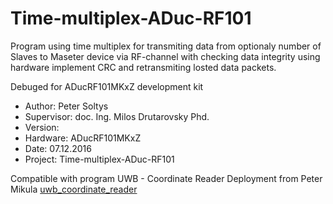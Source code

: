 # Time-multiplex-ADuc-RF101
Program using time multiplex for transmiting data from optionaly number of Slaves to Maseter device via RF-channel with checking data integrity using hardware implement CRC and retransmiting losted data packets.

Debuged for ADucRF101MKxZ development kit

- Author:   	Peter Soltys
- Supervisor: 	doc. Ing. Milos Drutarovsky Phd.
- Version:      
- Hardware: 	ADucRF101MKxZ
- Date:         07.12.2016
- Project:  	Time-multiplex-ADuc-RF101




Compatible with program  UWB - Coordinate Reader Deployment from Peter Mikula
[uwb_coordinate_reader](https://github.com/Gresthorn/UWB_COORDINATE_READER "uwb_coordinate_reader")
